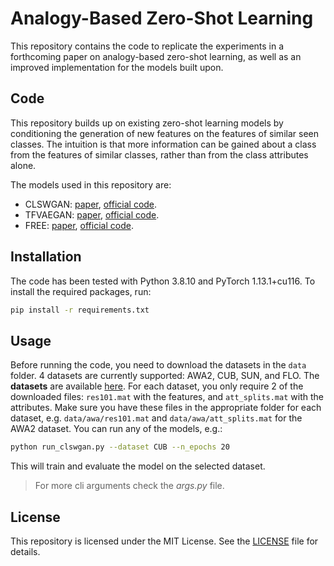 # Analogy-Based Zero-Shot Learning

This repository contains the code to replicate the experiments in a forthcoming paper on analogy-based zero-shot learning, as well as an improved implementation for the models built upon.

## Code

This repository builds up on existing zero-shot learning models by conditioning the generation of new features on the features of similar seen classes. The intuition is that more information can be gained about a class from the features of similar classes, rather than from the class attributes alone.

The models used in this repository are:

- CLSWGAN: [paper](https://arxiv.org/abs/1712.00981), [official code](https://www.mpi-inf.mpg.de/departments/computer-vision-and-machine-learning/research/zero-shot-learning/feature-generating-networks-for-zero-shot-learning/).
- TFVAEGAN: [paper](https://www.ecva.net/papers/eccv_2020/papers_ECCV/papers/123670477.pdf), [official code](https://github.com/akshitac8/tfvaegan).
- FREE: [paper](https://arxiv.org/abs/2107.13807), [official code](https://github.com/shiming-chen/FREE).

## Installation

The code has been tested with Python 3.8.10 and PyTorch 1.13.1+cu116. To install the required packages, run:

```bash
pip install -r requirements.txt
```

## Usage

Before running the code, you need to download the datasets in the `data` folder. 4 datasets are currently supported: AWA2, CUB, SUN, and FLO. The **datasets** are available [here](https://drive.google.com/drive/folders/16Xk1eFSWjQTtuQivTogMmvL3P6F_084u). For each dataset, you only require 2 of the downloaded files: `res101.mat` with the features, and `att_splits.mat` with the attributes. Make sure you have these files in the appropriate folder for each dataset, e.g. `data/awa/res101.mat` and `data/awa/att_splits.mat` for the AWA2 dataset. You can run any of the models, e.g.:

```bash
python run_clswgan.py --dataset CUB --n_epochs 20
```
This will train and evaluate the model on the selected dataset.

> For more cli arguments check the *args.py* file.

## License

This repository is licensed under the MIT License. See the [LICENSE](LICENSE) file for details.
